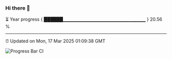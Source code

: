 ### Hi there 👋

⏳ Year progress { ██████▁▁▁▁▁▁▁▁▁▁▁▁▁▁▁▁▁▁▁▁▁▁▁▁ } 20.56 %

---

⏰ Updated on Mon, 17 Mar 2025 01:09:38 GMT

![Progress Bar CI](https://github.com/liununu/liununu/workflows/Progress%20Bar%20CI/badge.svg)
